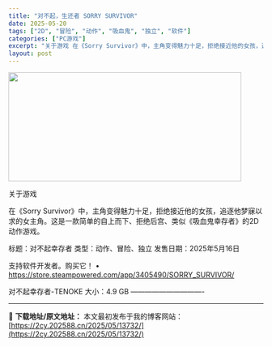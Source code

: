 ```yaml
---
title: "对不起，生还者 SORRY SURVIVOR"
date: 2025-05-20
tags: ["2D", "冒险", "动作", "吸血鬼", "独立", "软件"]
categories: ["PC游戏"]
excerpt: "关于游戏 在《Sorry Survivor》中，主角变得魅力十足，拒绝接近他的女孩，追逐他梦寐以求的女主角。这是一款简单的自上而下、拒绝后宫、类似《吸血鬼幸存者》的2D动作游戏。 标题：对不起幸存者 类型：动作、冒险、独立 发售日期：2025年5月16日 支持软件开发者。购买它！ • https:/&hellip;"
layout: post
---
```


<img class="aligncenter size-full wp-image-13719" src="https://2cy.202588.cn/wp-content/uploads/2025/05/2025052003344528.webp" alt="" width="460" height="215" />

关于游戏

在《Sorry Survivor》中，主角变得魅力十足，拒绝接近他的女孩，追逐他梦寐以求的女主角。这是一款简单的自上而下、拒绝后宫、类似《吸血鬼幸存者》的2D动作游戏。

标题：对不起幸存者
类型：动作、冒险、独立
发售日期：2025年5月16日

支持软件开发者。购买它！
• https://store.steampowered.com/app/3405490/SORRY_SURVIVOR/

对不起幸存者-TENOKE
大小：4.9 GB
——————————- 

---
📖 **下载地址/原文地址：** 本文最初发布于我的博客网站：[https://2cy.202588.cn/2025/05/13732/](https://2cy.202588.cn/2025/05/13732/)
